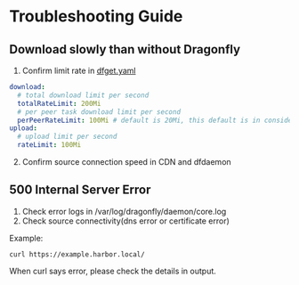 # Troubleshooting Guide

## Download slowly than without Dragonfly

1. Confirm limit rate in [dfget.yaml](https://github.com/dragonflyoss/Dragonfly2/blob/main/docs/en/deployment/configuration/dfget.yaml#L65)

```yaml
download:
  # total download limit per second
  totalRateLimit: 200Mi
  # per peer task download limit per second
  perPeerRateLimit: 100Mi # default is 20Mi, this default is in consideration of extreme environments.
upload:
  # upload limit per second
  rateLimit: 100Mi
```

2. Confirm source connection speed in CDN and dfdaemon

## 500 Internal Server Error

1. Check error logs in /var/log/dragonfly/daemon/core.log
2. Check source connectivity(dns error or certificate error)

Example:
```shell
curl https://example.harbor.local/
```

When curl says error, please check the details in output.
